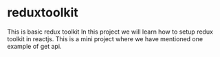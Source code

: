 # reduxtoolkit
This is basic redux toolkit
In this project we will learn how to setup redux toolkit in reactjs. This is a mini project where we have mentioned one example of get api.
